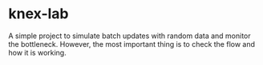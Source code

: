 # knex-lab
A simple project to simulate batch updates with random data and monitor the bottleneck. However, the most important thing is to check the flow and how it is working.

